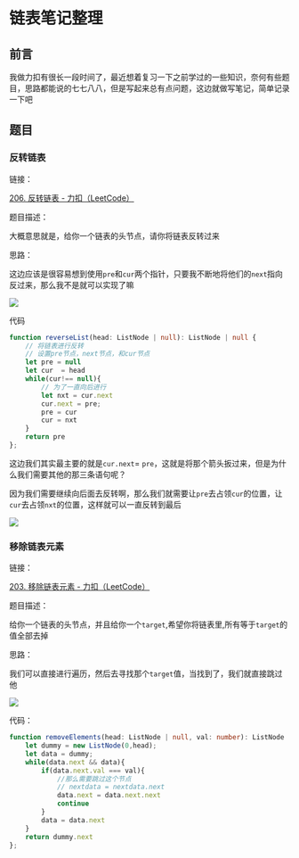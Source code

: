 # 链表笔记整理

## 前言

我做力扣有很长一段时间了，最近想着复习一下之前学过的一些知识，奈何有些题目，思路都能说的七七八八，但是写起来总有点问题，这边就做写笔记，简单记录一下吧

## 题目

### 反转链表

链接：

[206. 反转链表 - 力扣（LeetCode）](https://leetcode.cn/problems/reverse-linked-list/)

题目描述：

大概意思就是，给你一个链表的头节点，请你将链表反转过来

思路：

这边应该是很容易想到使用`pre`和`cur`两个指针，只要我不断地将他们的`next`指向反过来，那么我不是就可以实现了嘛

![](D:\Workspace\知识整理\算法整理\Algorithm\链表\反转链表.png)

代码

```typescript
function reverseList(head: ListNode | null): ListNode | null {
    // 将链表进行反转
    // 设置pre节点，next节点，和cur节点
    let pre = null
    let cur  = head
    while(cur!== null){
        // 为了一直向后进行
        let nxt = cur.next
        cur.next = pre;
        pre = cur
        cur = nxt
    }
    return pre
};
```

这边我们其实最主要的就是`cur.next`= `pre`，这就是将那个箭头扳过来，但是为什么我们需要其他的那三条语句呢？

因为我们需要继续向后面去反转啊，那么我们就需要让`pre`去占领`cur`的位置，让`cur`去占领`nxt`的位置，这样就可以一直反转到最后

![](D:\Workspace\知识整理\算法整理\Algorithm\链表\反转链表时.png)

### 移除链表元素

链接：

[203. 移除链表元素 - 力扣（LeetCode）](https://leetcode.cn/problems/remove-linked-list-elements/)

题目描述：

给你一个链表的头节点，并且给你一个`target`,希望你将链表里,所有等于`target`的值全部去掉

思路：

我们可以直接进行遍历，然后去寻找那个`target`值，当找到了，我们就直接跳过他

![](D:\Workspace\知识整理\算法整理\Algorithm\链表\删除节点.png)

代码：

```typescript
function removeElements(head: ListNode | null, val: number): ListNode | null {
    let dummy = new ListNode(0,head);
    let data = dummy;
    while(data.next && data){
        if(data.next.val === val){
            //那么需要跳过这个节点
            // nextdata = nextdata.next
            data.next = data.next.next
            continue
        }
        data = data.next
    }
    return dummy.next
};
```

